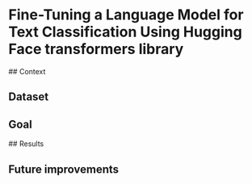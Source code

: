 # Fine-Tuning a Language Model for Text Classification Using Hugging Face transformers library

## Context

## Dataset

## Goal

## Results

## Future improvements